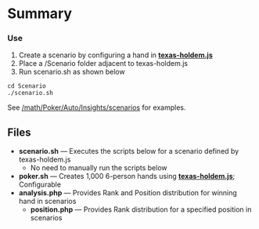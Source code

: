 # Summary

### Use

1. Create a scenario by configuring a hand in **[texas-holdem.js](https://github.com/wrightben/texas-holdem)**
2. Place a /Scenario folder adjacent to texas-holdem.js
3. Run scenario.sh as shown below

```
cd Scenario
./scenario.sh
```

See [/math/Poker/Auto/Insights/scenarios](https://github.com/wrightben/math/tree/master/Poker/Auto/Insights) for examples. 


## Files

- **scenario.sh** — Executes the scripts below for a scenario defined by texas-holdem.js
	- No need to manually run the scripts below
- **poker.sh** — Creates 1,000 6-person hands using **[texas-holdem.js](https://github.com/wrightben/texas-holdem)**; Configurable
- **analysis.php** — Provides Rank and Position distribution for winning hand in scenarios
	- **position.php** — Provides Rank distribution for a specified position in scenarios
